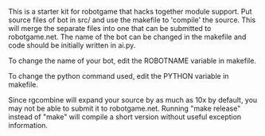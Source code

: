 This is a starter kit for robotgame that hacks together module support. Put source files of bot in src/ and use the makefile to 'compile' the source. This will merge the separate files into one that can be submitted to robotgame.net. The name of the bot can be changed in the makefile and code should be initially written in ai.py.

To change the name of your bot, edit the ROBOTNAME variable in makefile.

To change the python command used, edit the PYTHON variable in makefile.

Since rgcombine will expand your source by as much as 10x by default, you may not be able to submit it to robotgame.net. Running "make release" instead of "make" will compile a short version without useful exception information.
